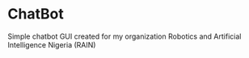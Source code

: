 # ChatBot
Simple chatbot GUI created for my organization Robotics and Artificial Intelligence Nigeria (RAIN)
